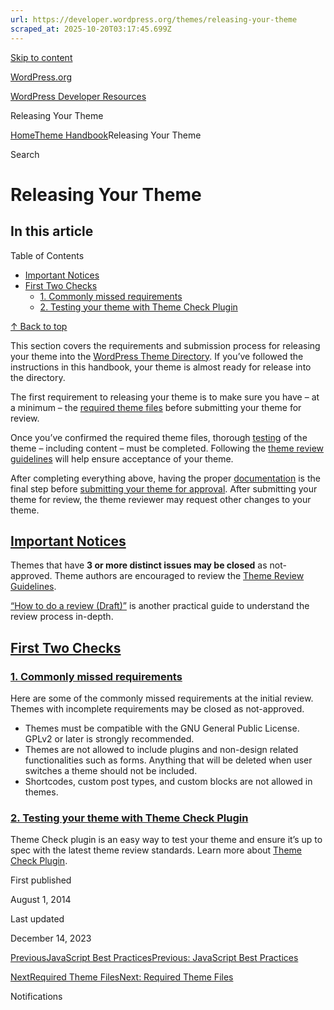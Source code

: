```yaml
---
url: https://developer.wordpress.org/themes/releasing-your-theme
scraped_at: 2025-10-20T03:17:45.699Z
---
```


[Skip to content](https://developer.wordpress.org/themes/releasing-your-theme/#wp--skip-link--target)

[WordPress.org](https://wordpress.org/)

[WordPress Developer Resources](https://developer.wordpress.org/)

Releasing Your Theme


[Home](https://developer.wordpress.org/)[Theme Handbook](https://developer.wordpress.org/themes/)Releasing Your Theme

Search

# Releasing Your Theme

## In this article

Table of Contents

- [Important Notices](https://developer.wordpress.org/themes/releasing-your-theme/#important-notices)
- [First Two Checks](https://developer.wordpress.org/themes/releasing-your-theme/#first-two-checks)
  - [1\. Commonly missed requirements](https://developer.wordpress.org/themes/releasing-your-theme/#1-commonly-missed-requirements)
  - [2\. Testing your theme with Theme Check Plugin](https://developer.wordpress.org/themes/releasing-your-theme/#2-testing-your-theme-with-theme-check-plugin)

[↑ Back to top](https://developer.wordpress.org/themes/releasing-your-theme/#wp--skip-link--target)

This section covers the requirements and submission process for releasing your theme into the [WordPress Theme Directory](https://wordpress.org/themes/). If you’ve followed the instructions in this handbook, your theme is almost ready for release into the directory.

The first requirement to releasing your theme is to make sure you have – at a minimum – the [required theme files](https://developer.wordpress.org/themes/release/required-theme-files/) before submitting your theme for review.

Once you’ve confirmed the required theme files, thorough [testing](https://developer.wordpress.org/themes/release/testing/) of the theme – including content – must be completed. Following the [theme review guidelines](https://developer.wordpress.org/themes/release/theme-review-guidelines/) will help ensure acceptance of your theme.

After completing everything above, having the proper [documentation](https://developer.wordpress.org/themes/release/writing-documentation/) is the final step before [submitting your theme for approval](https://developer.wordpress.org/themes/release/submitting-your-theme-to-wordpress-org/). After submitting your theme for review, the theme reviewer may request other changes to your theme.

## [Important Notices](https://developer.wordpress.org/themes/releasing-your-theme/\#important-notices)

Themes that have **3 or more distinct issues may be closed** as not-approved. Theme authors are encouraged to review the [Theme Review Guidelines](https://developer.wordpress.org/themes/release/theme-review-guidelines/).

[“How to do a review (Draft)”](https://make.wordpress.org/themes/handbook/review/how-to-do-a-review-draft/) is another practical guide to understand the review process in-depth.

## [First Two Checks](https://developer.wordpress.org/themes/releasing-your-theme/\#first-two-checks)

### [1\. Commonly missed requirements](https://developer.wordpress.org/themes/releasing-your-theme/\#1-commonly-missed-requirements)

Here are some of the commonly missed requirements at the initial review. Themes with incomplete requirements may be closed as not-approved.

- Themes must be compatible with the GNU General Public License. GPLv2 or later is strongly recommended.
- Themes are not allowed to include plugins and non-design related functionalities such as forms. Anything that will be deleted when user switches a theme should not be included.
- Shortcodes, custom post types, and custom blocks are not allowed in themes.

### [2\. Testing your theme with Theme Check Plugin](https://developer.wordpress.org/themes/releasing-your-theme/\#2-testing-your-theme-with-theme-check-plugin)

Theme Check plugin is an easy way to test your theme and ensure it’s up to spec with the latest theme review standards. Learn more about [Theme Check Plugin](https://make.wordpress.org/themes/handbook/review/required/theme-check-plugin/).

First published

August 1, 2014

Last updated

December 14, 2023

[PreviousJavaScript Best PracticesPrevious: JavaScript Best Practices](https://developer.wordpress.org/themes/advanced-topics/javascript-best-practices/)

[NextRequired Theme FilesNext: Required Theme Files](https://developer.wordpress.org/themes/releasing-your-theme/required-theme-files/)

Notifications